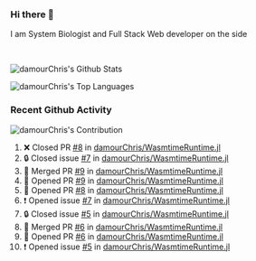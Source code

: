 ### Hi there 👋
I am System Biologist and Full Stack Web developer on the side



<br/>
  


<!-- GitHub Readme Github Stats - https://github.com/anuraghazra/github-readme-stats -->
![damourChris's Github Stats ](https://github-readme-stats.vercel.app/api?username=damourChris&show_icons=true&theme=transparent)

![damourChris's Top Languages](https://github-readme-stats.vercel.app/api/top-langs/?username=damourChris&layout=pie&theme=transparent)
<br/>


<h3> Recent Github Activity </h3>

<!-- Github Contribution Stats  - https://github.com/ashutosh00710/github-readme-activity-graph -->
![damourChris's Contribution](https://github-readme-activity-graph.vercel.app/graph/?username=damourChris&bg_color=1F222E&color=F8D866&line=F85D7F&point=FFFFFF&hide_border=true)
<!-- https://github.com/jamesgeorge007/github-activity-readme -->

<!--START_SECTION:activity-->
1. ❌ Closed PR [#8](https://github.com/damourChris/WasmtimeRuntime.jl/pull/8) in [damourChris/WasmtimeRuntime.jl](https://github.com/damourChris/WasmtimeRuntime.jl)
2. 🔒 Closed issue [#7](https://github.com/damourChris/WasmtimeRuntime.jl/issues/7) in [damourChris/WasmtimeRuntime.jl](https://github.com/damourChris/WasmtimeRuntime.jl)
3. 🎉 Merged PR [#9](https://github.com/damourChris/WasmtimeRuntime.jl/pull/9) in [damourChris/WasmtimeRuntime.jl](https://github.com/damourChris/WasmtimeRuntime.jl)
4. 💪 Opened PR [#9](https://github.com/damourChris/WasmtimeRuntime.jl/pull/9) in [damourChris/WasmtimeRuntime.jl](https://github.com/damourChris/WasmtimeRuntime.jl)
5. 💪 Opened PR [#8](https://github.com/damourChris/WasmtimeRuntime.jl/pull/8) in [damourChris/WasmtimeRuntime.jl](https://github.com/damourChris/WasmtimeRuntime.jl)
6. ❗ Opened issue [#7](https://github.com/damourChris/WasmtimeRuntime.jl/issues/7) in [damourChris/WasmtimeRuntime.jl](https://github.com/damourChris/WasmtimeRuntime.jl)
7. 🔒 Closed issue [#5](https://github.com/damourChris/WasmtimeRuntime.jl/issues/5) in [damourChris/WasmtimeRuntime.jl](https://github.com/damourChris/WasmtimeRuntime.jl)
8. 🎉 Merged PR [#6](https://github.com/damourChris/WasmtimeRuntime.jl/pull/6) in [damourChris/WasmtimeRuntime.jl](https://github.com/damourChris/WasmtimeRuntime.jl)
9. 💪 Opened PR [#6](https://github.com/damourChris/WasmtimeRuntime.jl/pull/6) in [damourChris/WasmtimeRuntime.jl](https://github.com/damourChris/WasmtimeRuntime.jl)
10. ❗ Opened issue [#5](https://github.com/damourChris/WasmtimeRuntime.jl/issues/5) in [damourChris/WasmtimeRuntime.jl](https://github.com/damourChris/WasmtimeRuntime.jl)
<!--END_SECTION:activity-->


